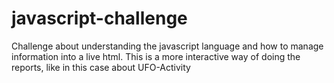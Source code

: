# javascript-challenge

Challenge about understanding the javascript language and how to manage information into a live html. This is a more interactive way of doing the reports, like in this case about UFO-Activity 
